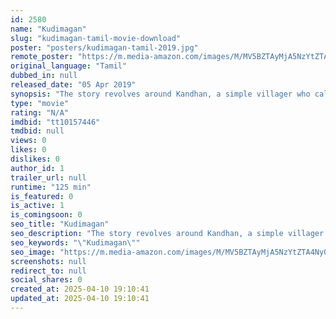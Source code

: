 ```yaml
---
id: 2580
name: "Kudimagan"
slug: "kudimagan-tamil-movie-download"
poster: "posters/kudimagan-tamil-2019.jpg"
remote_poster: "https://m.media-amazon.com/images/M/MV5BZTAyMjA5NzYtZTA4Ny00MDE0LTkxMmQtMTFlMDRiZTExMWM4XkEyXkFqcGc@._V1_SX300.jpg"
original_language: "Tamil"
dubbed_in: null
released_date: "05 Apr 2019"
synopsis: "The story revolves around Kandhan, a simple villager who calls himself \"indha ulagathulaye romba sandhoshama irukkaravan\", and his descent into disrepute once he gets addicted to liquor."
type: "movie"
rating: "N/A"
imdbid: "tt10157446"
tmdbid: null
views: 0
likes: 0
dislikes: 0
author_id: 1
trailer_url: null
runtime: "125 min"
is_featured: 0
is_active: 1
is_comingsoon: 0
seo_title: "Kudimagan"
seo_description: "The story revolves around Kandhan, a simple villager who calls himself \"indha ulagathulaye romba sandhoshama irukkaravan\", and his descent into disrepute once he gets addicted to liquor."
seo_keywords: "\"Kudimagan\""
seo_image: "https://m.media-amazon.com/images/M/MV5BZTAyMjA5NzYtZTA4Ny00MDE0LTkxMmQtMTFlMDRiZTExMWM4XkEyXkFqcGc@._V1_SX300.jpg"
screenshots: null
redirect_to: null
social_shares: 0
created_at: 2025-04-10 19:10:41
updated_at: 2025-04-10 19:10:41
---
```


